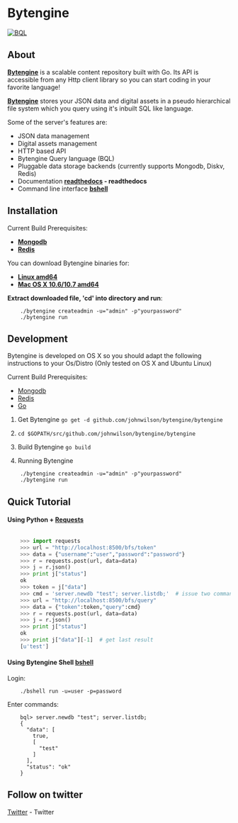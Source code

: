 # Bytengine

[![BQL](https://github.com/johnwilson/bytengine/raw/master/bql.png)](#bql.snippet)

## About

**[Bytengine](http://www.bytengine.io/ "Bytengine")** is a scalable content 
repository built with Go. Its API is accessible from any Http client library so 
you can start coding in your favorite language!

**[Bytengine](http://www.bytengine.io/ "Bytengine")** stores your JSON data and 
digital assets in a pseudo hierarchical file system which you query using it's 
inbuilt SQL like language.

Some of the server's features are:

* JSON data management
* Digital assets management
* HTTP based API
* Bytengine Query language (BQL)
* Pluggable data storage backends (currently supports Mongodb, Diskv, Redis)
* Documentation **[readthedocs](https://bytengine.readthedocs.org/en/latest/) - readthedocs**
* Command line interface **[bshell](http://github.com/johnwilson/bshell/ "bshell")**

## Installation

Current Build Prerequisites:

* **[Mongodb](http://docs.mongodb.org/manual/installation/ "Mongodb")**
* **[Redis](http://redis.io/download "Redis")**

You can download Bytengine binaries for:

* **[Linux amd64](http://dl.bintray.com/johnwilson/Bytengine/bytengine-server-linux64-0.2.zip "Linux amd64")**
* **[Mac OS X 10.6/10.7 amd64](http://dl.bintray.com/johnwilson/Bytengine/bytengine-server-osx64-0.2.zip "Mac OS X 10.6/10.7 amd64")**

**Extract downloaded file, 'cd' into directory and run**:

```
    ./bytengine createadmin -u="admin" -p"yourpassword"
    ./bytengine run
```

## Development

Bytengine is developed on OS X so you should adapt the following instructions
to your Os/Distro (Only tested on OS X and Ubuntu Linux)

Current Build Prerequisites:

* [Mongodb](http://docs.mongodb.org/manual/installation/ "Mongodb")
* [Redis](http://redis.io/download "Redis")
* [Go](http://golang.org/doc/install "Go")

1. Get Bytengine `go get -d github.com/johnwilson/bytengine/bytengine`

2. `cd $GOPATH/src/github.com/johnwilson/bytengine/bytengine`

3. Build Bytengine `go build`

4. Running Bytengine
```
	./bytengine createadmin -u="admin" -p"yourpassword"
	./bytengine run
```

## Quick Tutorial

#### Using Python + [Requests](http://docs.python-requests.org/en/latest/ "Requests")

```python

    >>> import requests
    >>> url = "http://localhost:8500/bfs/token"
    >>> data = {"username":"user","password":"password"}
    >>> r = requests.post(url, data=data)
    >>> j = r.json()
    >>> print j["status"]
    ok
    >>> token = j["data"]
    >>> cmd = 'server.newdb "test"; server.listdb;'  # issue two commands
    >>> url = "http://localhost:8500/bfs/query"
    >>> data = {"token":token,"query":cmd}
    >>> r = requests.post(url, data=data)
    >>> j = r.json()
    >>> print j["status"]
    ok
    >>> print j["data"][-1]  # get last result
    [u'test']
```

#### Using Bytengine Shell **[bshell](http://github.com/johnwilson/bshell/ "bshell")**

Login:

```
    ./bshell run -u=user -p=password
```

Enter commands:

```
    bql> server.newdb "test"; server.listdb;
    {
      "data": [
        true,
        [
          "test"
        ]
      ],
      "status": "ok"
    }
```

## Follow on twitter

[Twitter](https://twitter.com/bytengine) - Twitter
